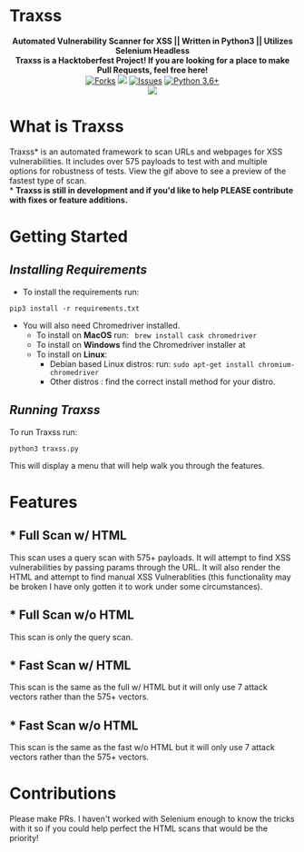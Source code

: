 # __Traxss__

<p align="center">
  <b>Automated Vulnerability Scanner for XSS || Written in Python3 || Utilizes Selenium Headless</b></br>
  <b>Traxss is a Hacktoberfest Project! If you are looking for a place to make Pull Requests, feel free here!</b></br>
  <a href="https://github.com/M4cs/traxss/network"><img src="https://img.shields.io/github/forks/M4cs/traxss# .svg" alt="Forks"></a>
  <a href="https://github.com/M4cs/traxss/stargazers"><img src="https://img.shields.io/github/stars/M4cs/traxss.svg" atl="Stars"></a>
  <a href="https://github.com/M4cs/traxss/issues"><img src="https://img.shields.io/github/issues/M4cs/traxss.svg" alt="Issues"></a>
  <a href="http://www.python.org/download/"><img alt="Python 3.6+" src="https://img.shields.io/badge/Python-3.6+-yellow.svg"></a></br>
  <a href="https://asciinema.org/a/273492" target="_blank"><img src="https://asciinema.org/a/273492.svg" /></a>
</p>

# What is Traxss

Traxss* is an automated framework to scan URLs and webpages for XSS vulnerabilities. It includes over 575 payloads to test with and multiple options for robustness of tests. View the gif above to see a preview of the fastest type of scan.</br>
    * **Traxss is still in development and if you'd like to help PLEASE contribute with fixes or feature additions.**

# __Getting Started__

## _Installing Requirements_

* To install the requirements run:

```
pip3 install -r requirements.txt
```

* You will also need Chromedriver installed.
  * To install on <b>MacOS</b> run:  ```  brew install cask chromedriver  ```
  * To install on <b>Windows</b> find the Chromedriver installer at <a href="https://chromedriver.chromium.org/downloads"></a>
  * To install on <b>Linux</b>:
    * Debian based Linux distros: run:    ```sudo apt-get install chromium-chromedriver```
    * Other distros : find the correct install method for your distro.

## _Running Traxss_

To run Traxss run:
```
python3 traxss.py
```
This will display a menu that will help walk you through the features.

# __Features__

## * Full Scan w/ HTML

This scan uses a query scan with 575+ payloads. It will attempt to find XSS vulnerabilities by passing params through the URL. It will also render the HTML and attempt to find manual XSS Vulnerablities (this functionality may be broken I have only gotten it to work under some circumstances).

## * Full Scan w/o HTML

This scan is only the query scan.

## * Fast Scan w/ HTML

This scan is the same as the full w/ HTML but it will only use 7 attack vectors rather than the 575+ vectors.

## * Fast Scan w/o HTML

This scan is the same as the fast w/o HTML but it will only use 7 attack vectors rather than the 575+ vectors.

# __Contributions__

Please make PRs. I haven't worked with Selenium enough to know the tricks with it so if you could help perfect the HTML scans that would be the priority!
